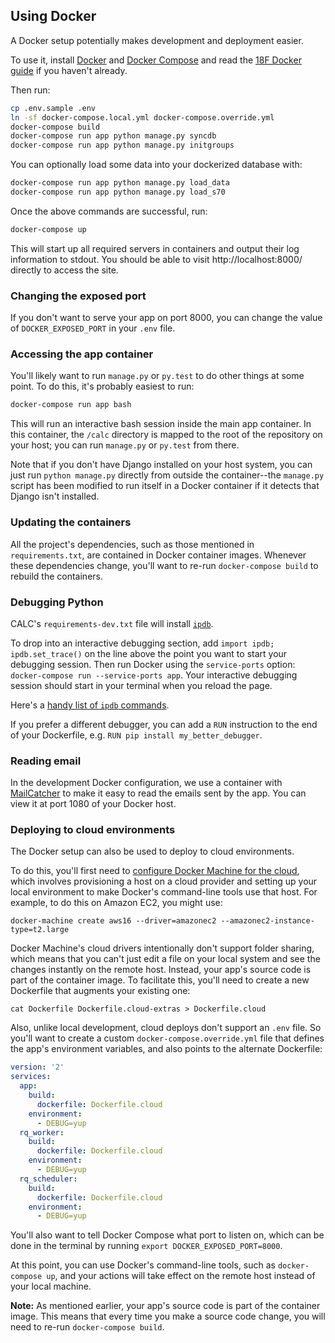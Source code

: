 ## Using Docker

A Docker setup potentially makes development and deployment easier.

To use it, install [Docker][] and [Docker Compose][] and read the
[18F Docker guide][] if you haven't already.

Then run:

```sh
cp .env.sample .env
ln -sf docker-compose.local.yml docker-compose.override.yml
docker-compose build
docker-compose run app python manage.py syncdb
docker-compose run app python manage.py initgroups
```

You can optionally load some data into your dockerized database with:

```sh
docker-compose run app python manage.py load_data
docker-compose run app python manage.py load_s70
```

Once the above commands are successful, run:

```sh
docker-compose up
```

This will start up all required servers in containers and output their
log information to stdout. You should be able to visit http://localhost:8000/
directly to access the site.

### Changing the exposed port

If you don't want to serve your app on port 8000, you can change
the value of `DOCKER_EXPOSED_PORT` in your `.env` file.

### Accessing the app container

You'll likely want to run `manage.py` or `py.test` to do other things at
some point. To do this, it's probably easiest to run:

```sh
docker-compose run app bash
```

This will run an interactive bash session inside the main app container.
In this container, the `/calc` directory is mapped to the root of
the repository on your host; you can run `manage.py` or `py.test` from there.

Note that if you don't have Django installed on your host system, you
can just run `python manage.py` directly from outside the container--the
`manage.py` script has been modified to run itself in a Docker container
if it detects that Django isn't installed.

### Updating the containers

All the project's dependencies, such as those mentioned in `requirements.txt`,
are contained in Docker container images.  Whenever these dependencies change,
you'll want to re-run `docker-compose build` to rebuild the containers.

### Debugging Python

CALC's `requirements-dev.txt` file will install [`ipdb`][].

To drop into an interactive debugging section, add `import ipdb;
ipdb.set_trace()` on the line above the point you want to start your debugging
session. Then run Docker using the `service-ports` option: `docker-compose run
--service-ports app`. Your interactive debugging session should start in your
terminal when you reload the page.

Here's a [handy list of `ipdb` commands][ipdb_intro].

If you prefer a different debugger, you can add a `RUN` instruction to the end
of your Dockerfile, e.g. `RUN pip install my_better_debugger`.

[`ipdb`]: https://pypi.python.org/pypi/ipdb
[ipdb_intro]: https://www.safaribooksonline.com/blog/2014/11/18/intro-python-debugger/

### Reading email

In the development Docker configuration, we use a container with
[MailCatcher][] to make it easy to read the emails sent by the app. You
can view it at port 1080 of your Docker host.

[MailCatcher]: https://mailcatcher.me/

### Deploying to cloud environments

The Docker setup can also be used to deploy to cloud environments.

To do this, you'll first need to
[configure Docker Machine for the cloud][docker-machine-cloud],
which involves provisioning a host on a cloud provider and setting up
your local environment to make Docker's command-line tools use that
host. For example, to do this on Amazon EC2, you might use:

```
docker-machine create aws16 --driver=amazonec2 --amazonec2-instance-type=t2.large
```

Docker Machine's cloud drivers intentionally don't support
folder sharing, which means that you can't just edit a file on
your local system and see the changes instantly on the remote host.
Instead, your app's source code is part of the container image. To
facilitate this, you'll need to create a new Dockerfile that augments
your existing one:

```
cat Dockerfile Dockerfile.cloud-extras > Dockerfile.cloud
```

Also, unlike local development, cloud deploys don't support an
`.env` file. So you'll want to create a custom
`docker-compose.override.yml` file that defines the app's
environment variables, and also points to the alternate Dockerfile:

```yaml
version: '2'
services:
  app:
    build:
      dockerfile: Dockerfile.cloud
    environment:
      - DEBUG=yup
  rq_worker:
    build:
      dockerfile: Dockerfile.cloud
    environment:
      - DEBUG=yup
  rq_scheduler:
    build:
      dockerfile: Dockerfile.cloud
    environment:
      - DEBUG=yup
```

You'll also want to tell Docker Compose what port to listen on,
which can be done in the terminal by running
`export DOCKER_EXPOSED_PORT=8000`.

At this point, you can use Docker's command-line tools, such as
`docker-compose up`, and your actions will take effect on the remote
host instead of your local machine.

**Note:** As mentioned earlier, your app's source code is part of
the container image. This means that every time you make a source code 
change, you will need to re-run `docker-compose build`.

[18F Docker guide]: https://pages.18f.gov/dev-environment-standardization/virtualization/docker/
[Docker]: https://www.docker.com/
[Docker Compose]: https://docs.docker.com/compose/
[docker-machine-cloud]: https://docs.docker.com/machine/get-started-cloud/
